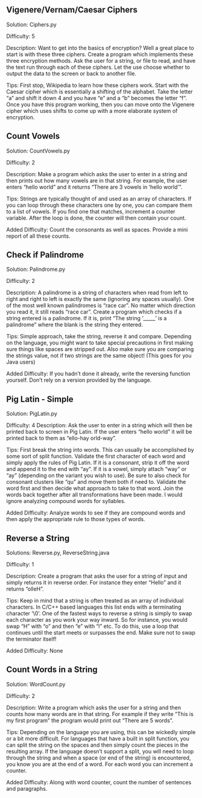 Vigenere/Vernam/Caesar Ciphers
------------------------------
Solution: Ciphers.py

Difficulty: 5

Description: Want to get into the basics of encryption? Well a great place to start is with these three ciphers. Create a program which implements these three encryption methods. Ask the user for a string, or file to read, and have the text run through each of these ciphers. Let the use choose whether to output the data to the screen or back to another file.

Tips: First stop, Wikipedia to learn how these ciphers work. Start with the Caesar cipher which is essentially a shifting of the alphabet. Take the letter “a” and shift it down 4 and you have “e” and a “b” becomes the letter “f”. Once you have this program working, then you can move onto the Vigenere cipher which uses shifts to come up with a more elaborate system of encryption.

Count Vowels
------------
Solution: CountVowels.py

Difficulty: 2

Description: Make a program which asks the user to enter in a string and then prints out how many vowels are in that string. For example, the user enters “hello world” and it returns “There are 3 vowels in ‘hello world’”.

Tips: Strings are typically thought of and used as an array of characters. If you can loop through these characters one by one, you can compare them to a list of vowels. If you find one that matches, increment a counter variable. After the loop is done, the counter will then contain your count.

Added Difficulty: Count the consonants as well as spaces. Provide a mini report of all these counts.

Check if Palindrome
-------------------
Solution: Palindrome.py

Difficulty: 2

Description: A palindrome is a string of characters when read from left to right and right to left is exactly the same (ignoring any spaces usually). One of the most well known palindromes is “race car”. No matter which direction you read it, it still reads “race car”. Create a program which checks if a string entered is a palindrome. If it is, print “The string ‘_____’ is a palindrome” where the blank is the string they entered.

Tips: Simple approach, take the string, reverse it and compare. Depending on the language, you might want to take special precautions in first making sure things like spaces are stripped out. Also make sure you are comparing the strings value, not if two strings are the same object! (This goes for you Java users)

Added Difficulty: If you hadn’t done it already, write the reversing function yourself. Don’t rely on a version provided by the language.

Pig Latin - Simple
------------------
Solution: PigLatin.py

Difficulty: 4
Description: Ask the user to enter in a string which will then be printed back to screen in Pig Latin. If the user enters “hello world” it will be printed back to them as “ello-hay orld-way”.

Tips: First break the string into words. This can usually be accomplished by some sort of split function. Validate the first character of each word and simply apply the rules of Pig Latin. If it is a consonant, strip it off the word and append it to the end with “ay”. If it is a vowel, simply attach “way” or “ay” (depending on the variant you wish to use). Be sure to also check for consonant clusters like “qu” and move them both if need to. Validate the word first and then decide what approach to take to that word. Join the words back together after all transformations have been made. I would ignore analyzing compound words for syllables.

Added Difficulty: Analyze words to see if they are compound words and then apply the appropriate rule to those types of words.

Reverse a String
----------------
Solutions: Reverse.py, ReverseString.java

Difficulty: 1

Description: Create a program that asks the user for a string of input and simply returns it in reverse order. For instance they enter “Hello” and it returns “olleH”.

Tips: Keep in mind that a string is often treated as an array of individual characters. In C/C++ based languages this list ends with a terminating character ‘\0’. One of the fastest ways to reverse a string is simply to swap each character as you work your way inward. So for instance, you would swap “H” with “o” and then “e” with “l” etc. To do this, use a loop that continues until the start meets or surpasses the end. Make sure not to swap the terminator itself!

Added Difficulty: None

Count Words in a String
-----------------------
Solution: WordCount.py

Difficulty: 2

Description: Write a program which asks the user for a string and then counts how many words are in that string. For example if they write “This is my first program” the program would print out “There are 5 words”.

Tips: Depending on the language you are using, this can be wickedly simple or a bit more difficult. For languages that have a built in split function, you can split the string on the spaces and then simply count the pieces in the resulting array. If the language doesn’t support a split, you will need to loop through the string and when a space (or end of the string) is encountered, you know you are at the end of a word. For each word you can increment a counter.

Added Difficulty: Along with word counter, count the number of sentences and paragraphs.
